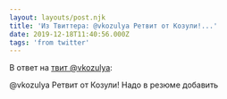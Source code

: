 ```yaml
---
layout: layouts/post.njk
title: 'Из Твиттера: @vkozulya Ретвит от Козули!...'
date: 2019-12-18T11:40:56.000Z
tags: 'from twitter'
---
```

В ответ на [твит @vkozulya](https://twitter.com/_/status/1207263926393737217):

@vkozulya Ретвит от Козули! Надо в резюме добавить
